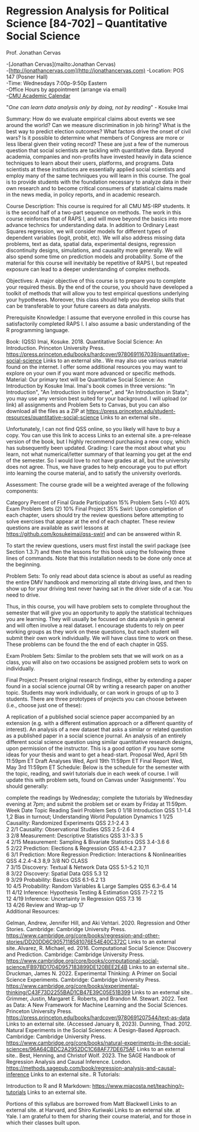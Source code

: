 # Regression Analysis for Political Science [84-702] – Quantitative Social Science

Prof. Jonathan Cervas 

-[Jonathan Cervas](mailto:Jonathan Cervas)	
-[http://jonathancervas.com](http://jonathancervas.com)	
-Location: POS 147 (Posner Hall)	
-Time: Wednesdays 7:00p-9:50p Eastern	
-Office Hours by appointment (arrange via email)	
-[CMU Academic Calendar](https://www.cmu.edu/hub/calendar/)	


"_One can learn data analysis only by doing, not by reading_" - Kosuke Imai

Summary: How do we evaluate empirical claims about events we see around the world? Can we measure discrimination in job hiring?  What is the best way to predict election outcomes? What factors drive the onset of civil wars? Is it possible to determine what members of Congress are more or less liberal given their voting record? These are just a few of the numerous question that social scientists are tackling with quantitative data.  Beyond academia, companies and non-profits have invested heavily in data science techniques to learn about their users, platforms, and programs. Data scientists at these institutions are essentially applied social scientists and employ many of the same techniques you will learn in this course. The goal is to provide students with the foundation necessary to analyze data in their own research and to become critical consumers of statistical claims made in the news media, in policy reports, and in academic research.

Course Description: This course is required for all CMU MS-IRP students. It is the second half of a two-part sequence on methods. The work in this course reinforces that of RAPS I, and will move beyond the basics into more advance technics for understanding data. In addition to Ordinary Least Squares regression, we will consider models for different types of dependent variables (logit, probit, etc). We will also address missing data problems, text as data, spatial data, experimental designs, regression discontinuity designs, simulations, and causality more generally. We will also spend some time on prediction models and probability. Some of the material for this course will inevitably be repetitive of RAPS I, but repeated exposure can lead to a deeper understanding of complex methods.

Objectives: A major objective of this course is to prepare you to complete your required thesis. By the end of the course, you should have developed a toolkit of methods that will allow you to test empirical questions underlying your hypotheses. Moreover, this class should help you develop skills that can be transferable to your future careers as data analysts.

Prerequisite Knowledge: I assume that everyone enrolled in this course has satisfactorily completed RAPS I. I also assume a basic understanding of the R programming language.

Book:
(QSS) Imai, Kosuke. 2018. Quantitative Social Science: An Introduction. Princeton University Press. https://press.princeton.edu/books/hardcover/9780691167039/quantitative-social-science Links to an external site..
We may also use various material found on the internet. I offer some additional resources you may want to explore on your own if you want more advanced or specific methods.
Material: Our primary text will be Quantitative Social Science: An Introduction by Kosuke Imai. Imai's book comes in three versions: "In Introduction", "An Introduction in tidyverse", and "An Introduction in Stata"; you may use any version best suited for your background. I will upload (or link) all assignments and Problem Sets to Canvas, but you can also download all the files as a ZIP at https://press.princeton.edu/student-resources/quantitative-social-science Links to an external site..

Unfortunately, I can not find QSS online, so you likely will have to buy a copy. You can use this link to access Links to an external site. a pre-release version of the book, but I highly recommend purchasing a new copy, which has subsequently been updated.
Grading: I care the most about what you learn, not what numerical/letter summary of that learning you get at the end of the semester. So I would love to not have grades at all, but the university does not agree. Thus, we have grades to help encourage you to put effort into learning the course material, and to satisfy the university overlords.

Assessment: The course grade will be a weighted average of the following components:

Category	Percent of Final Grade
Participation	15%
Problem Sets (~10)	40%
Exam Problem Sets (2)	10%
Final Project	35%
Swirl: Upon completion of each chapter, users should try the review questions before attempting to solve exercises that appear at the end of each chapter. These review questions are available as swirl lessons at https://github.com/kosukeimai/qss-swirl and can be answered within R. 

To start the review questions, users must first install the swirl package (see Section 1.3.7) and then the lessons for this book using the following three lines of commands. Note that this installation needs to be done only once at the beginning.

Problem Sets: To only read about data science is about as useful as reading the entire DMV handbook and memorizing all state driving laws, and then to show up for your driving test never having sat in the driver side of a car. You need to drive.

Thus, in this course, you will have problem sets to complete throughout the semester that will give you an opportunity to apply the statistical techniques you are learning. They will usually be focused on data analysis in general and will often involve a real dataset. I encourage students to rely on peer working groups as they work on these questions, but each student will submit their own work individually. We will have class time to work on these. These problems can be found the the end of each chapter in QSS.

Exam Problem Sets: Similar to the problem sets that we will work on as a class, you will also on two occasions be assigned problem sets to work on individually.

Final Project: Present original research findings, either by extending a paper found in a social science journal OR by writing a research paper on another topic. Students may work individually, or can work in groups of up to 3 students. There are three prototypes of projects you can choose between (i.e., choose just one of these):

A replication of a published social science paper accompanied by an extension (e.g. with a different estimation approach or a different quantity of interest).
An analysis of a new dataset that asks a similar or related question as a published paper in a social science journal.
An analysis of an entirely different social science question using similar quantitative research designs, upon permission of the instructor. This is a good option if you have some ideas for your thesis and want to get a head-start.
Proposal	Wed, April 5th 11:59pm ET
Draft Analyses	Wed, April 19th 11:59pm ET
Final Report	Wed, May 3rd 11:59pm ET
Schedule: Below is the schedule for the semester with the topic, reading, and swirl tutorials due in each week of course. I will update this with problem sets, found on Canvas under 'Assignments'. You should generally:

complete the readings by Wednesday;
complete the tutorials by Wednesday evening at 7pm; and
submit the problem set or exam by Friday at 11:59pm.
Week 	Date 	Topic 	Reading 	Swirl	Problem Sets
0	1/18	Introduction 	QSS 1.1-1.4 	1,2	Bias in turnout; Understanding World Population Dynamics
1	1/25	Causality: Randomized Experiments 	QSS 2.1-2.4 	3	
2	2/1	Causality: Observational Studies 	QSS 2.5-2.6 	4	
3	2/8	Measurement: Descriptive Statistics 	QSS 3.1-3.3 	5	
4	2/15	Measurement: Sampling & Bivariate Statistics 	QSS 3.4-3.6 	6	
5	2/22	Prediction: Elections & Regression 	QSS 4.1-4.2.3 	7	
6	3/1	Prediction: More Regression Prediction: Interactions & Nonlinearities 	QSS 4.2.4-4.3	8,9	
3/8	NO CLASS			
7	3/15	Discovery: Textual & Network Data	QSS 5.1-5.2	10,11	
8	3/22	Discovery: Spatial Data	QSS 5.3	12	
9	3/29	Probability: Basics	QSS 6.1-6.2 	13	
10	4/5	Probability: Random Variables & Large Samples 	QSS 6.3-6.4 	14	
11	4/12	Inference: Hypothesis Testing & Estimation 	QSS 7.1-7.2 	15	
12	4/19	Inference: Uncertainty in Regression 	QSS 7.3 	16	
13	4/26	Review and Wrap-up 	 	17	
Additional Resources: 

Gelman, Andrew, Jennifer Hill, and Aki Vehtari. 2020. Regression and Other Stories. Cambridge: Cambridge University Press. https://www.cambridge.org/core/books/regression-and-other-stories/DD20DD6C9057118581076E54E40C372C Links to an external site..Alvarez, R. Michael, ed. 2016. Computational Social Science: Discovery and Prediction. Cambridge: Cambridge University Press. https://www.cambridge.org/core/books/computational-social-science/FB97BD1704D957183899DE120BEE2E4B Links to an external site..
Druckman, James N. 2022. Experimental Thinking: A Primer on Social Science Experiments. Cambridge: Cambridge University Press. https://www.cambridge.org/core/books/experimental-thinking/C43F73D2255BAD1CB47E39C05E51B399 Links to an external site..
Grimmer, Justin, Margaret E. Roberts, and Brandon M. Stewart. 2022. Text as Data: A New Framework for Machine Learning and the Social Sciences. Princeton University Press. https://press.princeton.edu/books/hardcover/9780691207544/text-as-data Links to an external site. (Accessed January 8, 2023).
Dunning, Thad. 2012. Natural Experiments in the Social Sciences: A Design-Based Approach. Cambridge: Cambridge University Press. https://www.cambridge.org/core/books/natural-experiments-in-the-social-sciences/96A64CBDC2A2952DC1C68AF77DE675AF Links to an external site..
Best, Henning, and Christof Wolf. 2023. The SAGE Handbook of Regression Analysis and Causal Inference. London. https://methods.sagepub.com/book/regression-analysis-and-causal-inference Links to an external site..
R Tutorials: 

Introduction to R and R Markdown: https://www.miacosta.net/teaching/r-tutorials Links to an external site.

 

Portions of this syllabus are borrowed from Matt Blackwell Links to an external site. at Harvard, and Shiro Kuriwaki Links to an external site. at Yale. I am grateful to them for sharing their course material, and for those in which their classes built upon.
